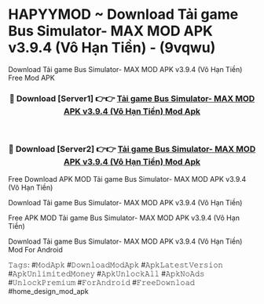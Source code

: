 # HAPYYMOD ~ Download Tải game Bus Simulator- MAX MOD APK v3.9.4 (Vô Hạn Tiền) - (9vqwu)
Download Tải game Bus Simulator- MAX MOD APK v3.9.4 (Vô Hạn Tiền) Free Mod APK

<div align="center">
<h3>🔴 Download [Server1] 👉👉 <a href="https://apk-comot.site?title=Tải_game_Bus_Simulator-_MAX_MOD_APK_v3.9.4_(Vô_Hạn_Tiền)">Tải game Bus Simulator- MAX MOD APK v3.9.4 (Vô Hạn Tiền) Mod Apk</a></h3><br>

<h3>🔴 Download [Server2] 👉👉 <a href="https://apk-comot.site?title=Tải_game_Bus_Simulator-_MAX_MOD_APK_v3.9.4_(Vô_Hạn_Tiền)">Tải game Bus Simulator- MAX MOD APK v3.9.4 (Vô Hạn Tiền) Mod Apk</a></h3>
</div>


Free Download APK MOD Tải game Bus Simulator- MAX MOD APK v3.9.4 (Vô Hạn Tiền)

Download Tải game Bus Simulator- MAX MOD APK v3.9.4 (Vô Hạn Tiền) 

Free APK MOD Tải game Bus Simulator- MAX MOD APK v3.9.4 (Vô Hạn Tiền) 

Download Tải game Bus Simulator- MAX MOD APK v3.9.4 (Vô Hạn Tiền) Mod For Android

𝚃𝚊𝚐𝚜: #𝙼𝚘𝚍𝙰𝚙𝚔 #𝙳𝚘𝚠𝚗𝚕𝚘𝚊𝚍𝙼𝚘𝚍𝙰𝚙𝚔 #𝙰𝚙𝚔𝙻𝚊𝚝𝚎𝚜𝚝𝚅𝚎𝚛𝚜𝚒𝚘𝚗 #𝙰𝚙𝚔𝚄𝚗𝚕𝚒𝚖𝚒𝚝𝚎𝚍𝙼𝚘𝚗𝚎𝚢 #𝙰𝚙𝚔𝚄𝚗𝚕𝚘𝚌𝚔𝙰𝚕𝚕 #𝙰𝚙𝚔𝙽𝚘𝙰𝚍𝚜 #𝚄𝚗𝚕𝚘𝚌𝚔𝙿𝚛𝚎𝚖𝚒𝚞𝚖 #𝙵𝚘𝚛𝙰𝚗𝚍𝚛𝚘𝚒𝚍 #𝙵𝚛𝚎𝚎𝙳𝚘𝚠𝚗𝚕𝚘𝚊𝚍 #home_design_mod_apk